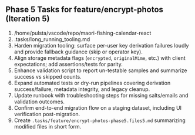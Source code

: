 ## Phase 5 Tasks for feature/encrypt-photos (Iteration 5)

1. /home/pulsta/vscode/repo/maori-fishing-calendar-react
2. .tasks/long_running_tooling.md
3. Harden migration tooling: surface per-user key derivation failures loudly and provide fallback guidance (skip or operator key).
4. Align storage metadata flags (`encrypted`, `originalMime`, etc.) with client expectations; add assertions/tests for parity.
5. Enhance validation script to report un-testable samples and summarize success vs skipped counts.
6. Expand automated tests or dry-run pipelines covering derivation success/failure, metadata integrity, and legacy cleanup.
7. Update runbook with troubleshooting steps for missing salts/emails and validation outcomes.
8. Confirm end-to-end migration flow on a staging dataset, including UI verification post-migration.
9. Create `.tasks/feature/encrypt-photos-phase5.files5.md` summarizing modified files in short form.
